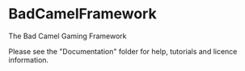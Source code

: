 BadCamelFramework
=================

The Bad Camel Gaming Framework

Please see the "Documentation" folder for help, tutorials and licence information.
